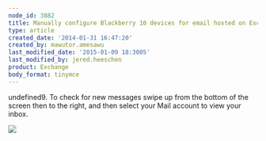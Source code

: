 ```yaml
---
node_id: 3882
title: Manually configure Blackberry 10 devices for email hosted on Exchange 2013
type: article
created_date: '2014-01-31 16:47:20'
created_by: mawutor.amesawu
last_modified_date: '2015-01-09 18:3005'
last_modified_by: jered.heeschen
product: Exchange
body_format: tinymce
---
```


undefined9. To check for new messages swipe up from the bottom of the screen
then to the right, and then select your Mail account to view your inbox.

![](/knowledge_center/sites/default/files/field/image/9_4_0.png)

